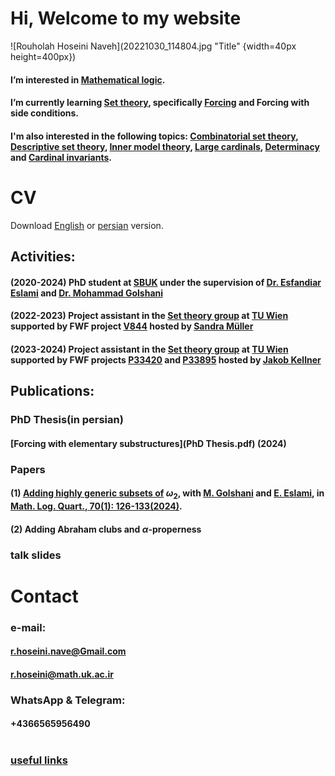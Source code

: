 # Hi, Welcome to my website
![Rouholah Hoseini Naveh](20221030_114804.jpg "Title" {width=40px height=400px})
#### I’m interested in [Mathematical logic](https://en.wikipedia.org/wiki/Mathematical_logic).
#### I’m currently learning [Set theory](https://en.wikipedia.org/wiki/Set_theory), specifically [Forcing](https://en.wikipedia.org/wiki/Forcing_(mathematics)) and Forcing with side conditions.
#### I'm also interested in the following topics: [Combinatorial set theory](https://en.wikipedia.org/wiki/Infinitary_combinatorics), [Descriptive set theory](https://en.wikipedia.org/wiki/Descriptive_set_theory), [Inner model theory](https://en.wikipedia.org/wiki/Inner_model_theory), [Large cardinals](https://en.wikipedia.org/wiki/Large_cardinal), [Determinacy](https://en.wikipedia.org/wiki/Determinacy) and [Cardinal invariants](https://en.wikipedia.org/wiki/Cardinal_characteristics_of_the_continuum).
# CV
Download [English]() or [persian]() version.
## Activities:
#### (2020-2024) PhD student at [SBUK](https://pmath.uk.ac.ir/) under the supervision of [Dr. Esfandiar Eslami](https://pmath.uk.ac.ir/~esfandiar.eslami) and [Dr. Mohammad Golshani](https://math.ipm.ac.ir/~golshani/)
#### (2022-2023) Project assistant in the [Set theory group](https://www.dmg.tuwien.ac.at/fb8/Members.html) at [TU Wien](https://www.tuwien.at/en/mg/dmg) supported by FWF project [V844](https://www.fwf.ac.at/en/research-radar/10.55776/V844) hosted by [Sandra Müller](https://dmg.tuwien.ac.at/sandramueller/)
#### (2023-2024) Project assistant in the [Set theory group](https://www.dmg.tuwien.ac.at/fb8/Members.html) at [TU Wien](https://www.tuwien.at/en/mg/dmg) supported by FWF projects [P33420](https://www.fwf.ac.at/en/research-radar/10.55776/P33420) and [P33895](https://www.fwf.ac.at/en/research-radar/10.55776/P33895) hosted by [Jakob Kellner](https://dmg.tuwien.ac.at/kellner/)
## Publications:
### PhD Thesis(in persian)
#### [Forcing with elementary substructures](PhD Thesis.pdf) (2024)
### Papers
#### (1) [Adding highly generic subsets of](https://arxiv.org/pdf/2301.09435) $\omega_2$, with [M. Golshani](https://math.ipm.ac.ir/~golshani/) and [E. Eslami](https://pmath.uk.ac.ir/~esfandiar.eslami), in [Math. Log. Quart., 70(1): 126-133(2024)](https://onlinelibrary.wiley.com/doi/10.1002/malq.202300007).
#### (2) Adding Abraham clubs and $\alpha$-properness
### talk slides
# Contact
### e-mail:
#### r.hoseini.nave@Gmail.com
#### r.hoseini@math.uk.ac.ir
### WhatsApp & Telegram:
#### +4366565956490
#  
### [useful links](usefullinks.md)
